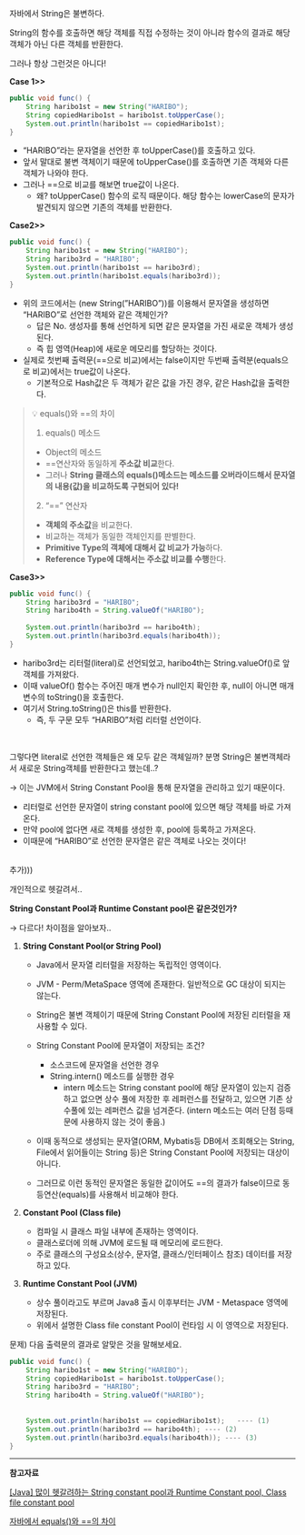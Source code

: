 자바에서 String은 불변하다.

String의 함수를 호출하면 해당 객체를 직접 수정하는 것이 아니라 함수의 결과로 해당 객체가 아닌 다른 객체를 반환한다.

그러나 항상 그런것은 아니다!

**Case 1>>**

```java
public void func() {
    String haribo1st = new String("HARIBO");
    String copiedHaribo1st = haribo1st.toUpperCase();
    System.out.println(haribo1st == copiedHaribo1st);   
}
```

- “HARIBO”라는 문자열을 선언한 후 toUpperCase()를 호출하고 있다.
- 앞서 말대로 불변 객체이기 때문에 toUpperCase()를 호출하면 기존 객체와 다른 객체가 나와야 한다.
- 그러나 ==으로 비교를 해보면 true값이 나온다.
    - 왜? toUpperCase() 함수의 로직 때문이다. 해당 함수는 lowerCase의 문자가 발견되지 않으면 기존의 객체를 반환한다.

**Case2>>**

```java
public void func() {
    String haribo1st = new String("HARIBO");
    String haribo3rd = "HARIBO";
    System.out.println(haribo1st == haribo3rd);
    System.out.println(haribo1st.equals(haribo3rd));
}
```

- 위의 코드에서는 (new String(”HARIBO”))를 이용해서 문자열을 생성하면 “HARIBO”로 선언한 객체와 같은 객체인가?
    - 답은 No. 생성자를 통해 선언하게 되면 같은 문자열을 가진 새로운 객체가 생성된다.
    - 즉 힙 영역(Heap)에 새로운 메모리를 할당하는 것이다.
- 실제로 첫번째 출력문(==으로 비교)에서는 false이지만 두번째 출력분(equals으로 비교)에서는 true값이 나온다.
    - 기본적으로 Hash값은 두 객체가 같은 값을 가진 경우, 같은 Hash값을 출력한다.

> 💡 equals()와 ==의 차이
> 1. equals() 메소드
> - Object의 메소드
> - ==연산자와 동일하게 **주소값 비교**한다.
> - 그러나 **String 클래스의 equals()메소드는 메소드를 오버라이드해서 문자열의 내용(값)을 비교하도록 구현되어 있다!**  
> 2. “==” 연산자
>   - **객체의 주소값**을 비교한다. 
>   - 비교하는 객체가 동일한 객체인지를 판별한다. 
>   - **Primitive Type의 객체에 대해서 값 비교가 가능**하다.
>  - **Reference Type에 대해서는 주소값 비교를 수행**한다.
  

**Case3>>**

```java
public void func() {
    String haribo3rd = "HARIBO";
    String haribo4th = String.valueOf("HARIBO");
        
    System.out.println(haribo3rd == haribo4th);
    System.out.println(haribo3rd.equals(haribo4th));
}
```

- haribo3rd는 리터럴(literal)로 선언되었고, haribo4th는 String.valueOf()로 앞 객체를 가져왔다.
- 이때 valueOf() 함수는 주어진 매개 변수가 null인지 확인한 후, null이 아니면 매개 변수의 toString()을 호출한다.
- 여기서 String.toString()은 this를 반환한다.
    - 즉, 두 구문 모두 “HARIBO”처럼 리터럴 선언이다.  
<br>

그렇다면 literal로 선언한 객체들은 왜 모두 같은 객체일까? 분명 String은 불변객체라서 새로운 String객체를 반환한다고 했는데..?

→ 이는 JVM에서 String Constant Pool을 통해 문자열을 관리하고 있기 때문이다.

- 리터럴로 선언한 문자열이 string constant pool에 있으면 해당 객체를 바로 가져온다.
- 만약 pool에 없다면 새로 객체를 생성한 후, pool에 등록하고 가져온다.
- 이때문에 “HARIBO”로 선언한 문자열은 같은 객체로 나오는 것이다!  
  <br>

추가)))

개인적으로 헷갈려서..

**String Constant Pool과 Runtime Constant pool은 같은것인가?**

→ 다르다! 차이점을 알아보자..

1. **String Constant Pool(or String Pool)**
    - Java에서 문자열 리터럴을 저장하는 독립적인 영역이다.
    - JVM - Perm/MetaSpace 영역에 존재한다. 일반적으로 GC 대상이 되지는 않는다.
    - String은 불변 객체이기 때문에 String Constant Pool에 저장된 리터럴을 재사용할 수 있다.
    - String Constant Pool에 문자열이 저장되는 조건?
        - 소스코드에 문자열을 선언한 경우
        - String.intern() 메소드를 실행한 경우
            - intern 메소드는 String constant pool에 해당 문자열이 있는지 검증하고 없으면 상수 풀에 저장한 후 레퍼런스를 전달하고, 있으면 기존 상수풀에 있는 레퍼런스 값을 넘겨준다. (intern 메소드는 여러 단점 등때문에 사용하지 않는 것이 좋음.)
    
    - 이때 동적으로 생성되는 문자열(ORM, Mybatis등 DB에서 조회해오는 String, File에서 읽어들이는 String 등)은 String Constant Pool에 저장되는 대상이 아니다.
    - 그러므로 이런 동적인 문자열은 동일한 값이어도 ==의 결과가 false이므로 동등연산(equals)를 사용해서 비교해야 한다.

2. **Constant Pool (Class file)**
    - 컴파일 시 클래스 파일 내부에 존재하는 영역이다.
    - 클래스로더에 의해 JVM에 로드될 때 메모리에 로드한다.
    - 주로 클래스의 구성요소(상수, 문자열, 클래스/인터페이스 참조) 데이터를 저장하고 있다.

3. **Runtime Constant Pool (JVM)**
    - 상수 풀이라고도 부르며 Java8 출시 이후부터는 JVM - Metaspace 영역에 저장된다.
    - 위에서 설명한 Class file constant Pool이 런타임 시 이 영역으로 저장된다.

문제) 다음 출력문의 결과로 알맞은 것을 말해보세요.

```java
public void func() {
    String haribo1st = new String("HARIBO");
    String copiedHaribo1st = haribo1st.toUpperCase();
    String haribo3rd = "HARIBO";
    String haribo4th = String.valueOf("HARIBO");
    
    
    System.out.println(haribo1st == copiedHaribo1st);   ---- (1)
    System.out.println(haribo3rd == haribo4th); ---- (2)
    System.out.println(haribo3rd.equals(haribo4th)); ---- (3)
}
```

---

**참고자료**

[[Java] 많이 헷갈려하는 String constant pool과 Runtime Constant pool, Class file constant pool](https://deveric.tistory.com/123)

[자바에서 equals()와 ==의 차이](https://velog.io/@ilil1/자바에서-equals와-의-차이)